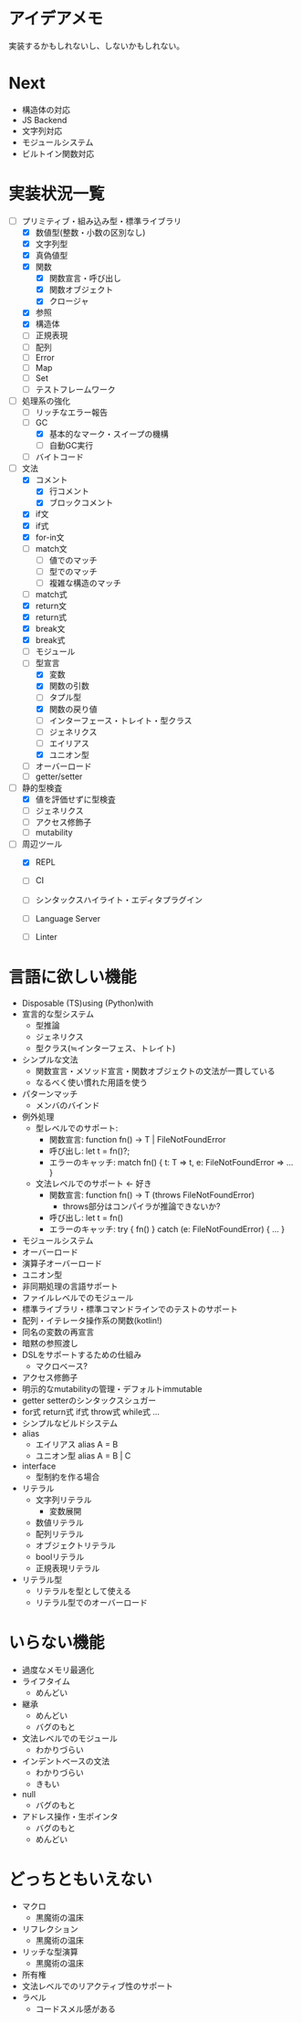 # アイデアメモ

実装するかもしれないし、しないかもしれない。

# Next
- 構造体の対応
- JS Backend
- 文字列対応
- モジュールシステム
- ビルトイン関数対応


# 実装状況一覧

- [ ] プリミティブ・組み込み型・標準ライブラリ
    - [x] 数値型(整数・小数の区別なし)
    - [x] 文字列型
    - [x] 真偽値型
    - [x] 関数
        - [x] 関数宣言・呼び出し
        - [x] 関数オブジェクト
        - [x] クロージャ
    - [x] 参照
    - [x] 構造体
    - [ ] 正規表現
    - [ ] 配列
    - [ ] Error
    - [ ] Map
    - [ ] Set
    - [ ] テストフレームワーク
- [ ] 処理系の強化
    - [ ] リッチなエラー報告
    - [ ] GC
        - [x] 基本的なマーク・スイープの機構
        - [ ] 自動GC実行
    - [ ] バイトコード
- [ ] 文法
    - [x] コメント
        - [x] 行コメント
        - [x] ブロックコメント
    - [x] if文
    - [x] if式
    - [x] for-in文
    - [ ] match文
        - [ ] 値でのマッチ
        - [ ] 型でのマッチ
        - [ ] 複雑な構造のマッチ
    - [ ] match式
    - [x] return文
    - [x] return式
    - [x] break文
    - [x] break式
    - [ ] モジュール
    - [ ] 型宣言
        - [x] 変数
        - [x] 関数の引数
        - [ ] タプル型
        - [x] 関数の戻り値
        - [ ] インターフェース・トレイト・型クラス
        - [ ] ジェネリクス
        - [ ] エイリアス
        - [x] ユニオン型
    - [ ] オーバーロード
    - [ ] getter/setter
- [ ] 静的型検査
    - [x] 値を評価せずに型検査
    - [ ] ジェネリクス
    - [ ] アクセス修飾子
    - [ ] mutability
- [ ] 周辺ツール
    - [x] REPL
    - [ ] CI
    - [ ] シンタックスハイライト・エディタプラグイン
    - [ ] Language Server
    - [ ] Linter


# 言語に欲しい機能

- Disposable (TS)using (Python)with
- 宣言的な型システム
    - 型推論
    - ジェネリクス
    - 型クラス(≒インターフェス、トレイト)
- シンプルな文法
    - 関数宣言・メソッド宣言・関数オブジェクトの文法が一貫している
    - なるべく使い慣れた用語を使う
- パターンマッチ
    - メンバのバインド
- 例外処理
    - 型レベルでのサポート:
        - 関数宣言: function fn() -> T | FileNotFoundError
        - 呼び出し: let t = fn()?;
        - エラーのキャッチ: match fn() { t: T => t, e: FileNotFoundError => ... }
    - 文法レベルでのサポート <- 好き
        - 関数宣言: function fn() -> T (throws FileNotFoundError)
            - throws部分はコンパイラが推論できないか?
        - 呼び出し: let t = fn()
        - エラーのキャッチ: try { fn() } catch (e: FileNotFoundError) { ... }
- モジュールシステム
- オーバーロード
- 演算子オーバーロード
- ユニオン型
- 非同期処理の言語サポート
- ファイルレベルでのモジュール
- 標準ライブラリ・標準コマンドラインでのテストのサポート
- 配列・イテレータ操作系の関数(kotlin!)
- 同名の変数の再宣言
- 暗黙の参照渡し
- DSLをサポートするための仕組み
    - マクロベース?
- アクセス修飾子
- 明示的なmutabilityの管理・デフォルトimmutable
- getter setterのシンタックスシュガー
- for式 return式 if式 throw式 while式 ...
- シンプルなビルドシステム
- alias
    - エイリアス alias A = B
    - ユニオン型 alias A = B | C
- interface
    - 型制約を作る場合
- リテラル
    - 文字列リテラル
        - 変数展開
    - 数値リテラル
    - 配列リテラル
    - オブジェクトリテラル
    - boolリテラル
    - 正規表現リテラル
- リテラル型
    - リテラルを型として使える
    - リテラル型でのオーバーロード


# いらない機能
- 過度なメモリ最適化
- ライフタイム
    - めんどい
- 継承
    - めんどい
    - バグのもと
- 文法レベルでのモジュール
    - わかりづらい
- インデントベースの文法
    - わかりづらい
    - きもい
- null
    - バグのもと
- アドレス操作・生ポインタ
    - バグのもと
    - めんどい


# どっちともいえない
- マクロ
    - 黒魔術の温床
- リフレクション
    - 黒魔術の温床
- リッチな型演算
    - 黒魔術の温床
- 所有権
- 文法レベルでのリアクティブ性のサポート
- ラベル
    - コードスメル感がある
